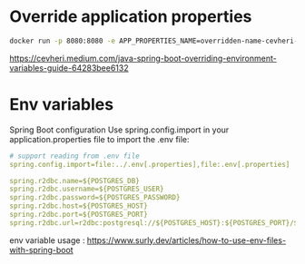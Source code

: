 # Override application properties


```bash
docker run -p 8080:8080 -e APP_PROPERTIES_NAME=overridden-name-cevheri-docker -e APP_ROLES_0=overridden-role-0-cevheri-docker -e APP_PATHS_0_ROLES_4=overridden-path-0-role-0-cevheri-docker soe:latest
```

https://cevheri.medium.com/java-spring-boot-overriding-environment-variables-guide-64283bee6132


# Env variables


Spring Boot configuration
Use spring.config.import in your application.properties file to import the .env file:

```yml
# support reading from .env file
spring.config.import=file:../.env[.properties],file:.env[.properties]

spring.r2dbc.name=${POSTGRES_DB}
spring.r2dbc.username=${POSTGRES_USER}
spring.r2dbc.password=${POSTGRES_PASSWORD}
spring.r2dbc.host=${POSTGRES_HOST}
spring.r2dbc.port=${POSTGRES_PORT}
spring.r2dbc.url=r2dbc:postgresql://${POSTGRES_HOST}:${POSTGRES_PORT}/${POSTGRES_DB}
```

env variable usage : https://www.surly.dev/articles/how-to-use-env-files-with-spring-boot